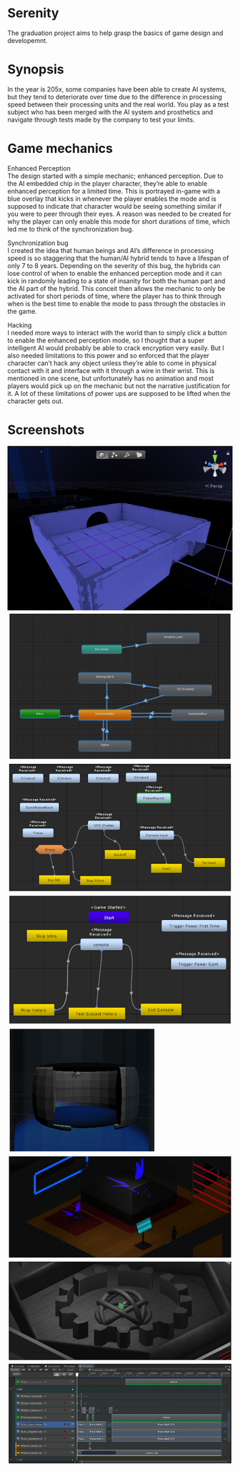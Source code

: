 # Serenity
The graduation project aims to help grasp the basics of game design and developemnt.

# Synopsis
In the year is 205x, some companies have been able to create AI systems, but they tend to deteriorate over time due to the difference in processing speed between their processing units and the real world. You play as a test subject who has been merged with the AI system and prosthetics and navigate through tests made by the company to test your limits. 

# Game mechanics
Enhanced Perception </br>
The design started with a simple mechanic; enhanced perception. Due to the AI embedded chip in the player character, they’re able to enable enhanced perception for a limited time. This is portrayed in-game with a blue overlay that kicks in whenever the player enables the mode and is supposed to indicate that character would be seeing something similar if you were to peer through their eyes. A reason was needed to be created for why the player can only enable this mode for short durations of time, which led me to think of the synchronization bug.

Synchronization bug </br>
I created the idea that human beings and AI’s difference in processing speed is so staggering that the human/AI hybrid tends to have a lifespan of only 7 to 8 years. Depending on the severity of this bug, the hybrids can lose control of when to enable the enhanced perception mode and it can kick in randomly leading to a state of insanity for both the human part and the AI part of the hybrid. This conceit then allows the mechanic to only be activated for short periods of time, where the player has to think through when is the best time to enable the mode to pass through the obstacles in the game.

Hacking </br>
I needed more ways to interact with the world than to simply click a button to enable the enhanced perception mode, so I thought that a super intelligent AI would probably be able to crack encryption very easily. But I also needed limitations to this power and so enforced that the player character can’t hack any object unless they’re able to come in physical contact with it and interface with it through a wire in their wrist. This is mentioned in one scene, but unfortunately has no animation and most players would pick up on the mechanic but not the narrative justification for it.
A lot of these limitations of power ups are supposed to be lifted when the character gets out.

# Screenshots</br>
<img src="/Screenshots/1.png"/> </br>
<img src="/Screenshots/2.png"/> </br>
<img src="/Screenshots/3.png"/> </br>
<img src="/Screenshots/4.png"/> </br>
<img src="/Screenshots/5.png"/> </br>
<img src="/Screenshots/6.png"/> </br>
<img src="/Screenshots/7.png"/> </br>
<img src="/Screenshots/8.png"/> </br>
